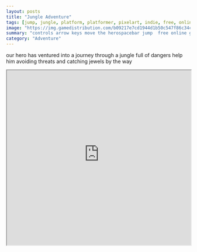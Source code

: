 ```yaml
---
layout: posts
title: "Jungle Adventure"
tags: [jump, jungle, platform, platformer, pixelart, indie, free, online, games, oyna, game, free, games, play, play, games]
image: "https://img.gamedistribution.com/b09217e7cd1944d1b50c547f86c34ca3-1280x720.jpeg"
summary: "controls arrow keys move the herospacebar jump  free online games oyna game free games play play games"
category: "Adventure"
---
```


our hero has ventured into a journey through a jungle full of dangers help him avoiding threats and catching jewels by the way

<iframe width="100%" height="480px;" src="https://html5.gamedistribution.com/b09217e7cd1944d1b50c547f86c34ca3/"></iframe>